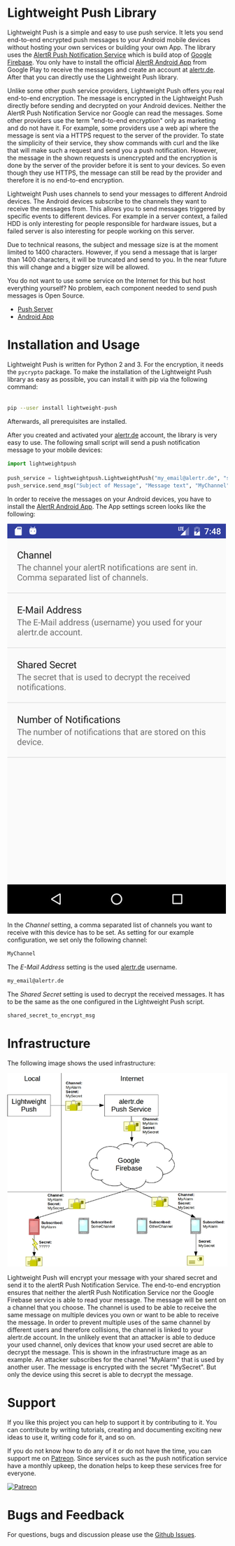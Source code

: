 # Lightweight Push Library

Lightweight Push is a simple and easy to use push service. It lets you send end-to-end encrypted push messages to your Android mobile devices without hosting your own services or building your own App. The library uses the [AlertR Push Notification Service](https://alertr.de) which is build atop of [Google Firebase](https://firebase.google.com/). You only have to install the official [AlertR Android App](https://play.google.com/store/apps/details?id=de.alertr.alertralarmnotification) from Google Play to receive the messages and create an account at [alertr.de](https://alertr.de/register/). After that you can directly use the Lightweight Push library.

Unlike some other push service providers, Lightweight Push offers you real end-to-end encryption. The message is encrypted in the Lightweight Push directly before sending and decrypted on your Android devices. Neither the AlertR Push Notification Service nor Google can read the messages. Some other providers use the term "end-to-end encryption" only as marketing and do not have it. For example, some providers use a web api where the message is sent via a HTTPS request to the server of the provider. To state the simplicity of their service, they show commands with curl and the like that will make such a request and send you a push notification. However, the message in the shown requests is unencrypted and the encryption is done by the server of the provider before it is sent to your devices. So even though they use HTTPS, the message can still be read by the provider and therefore it is no end-to-end encryption.

Lightweight Push uses channels to send your messages to different Android devices. The Android devices subscribe to the channels they want to receive the messages from. This allows you to send messages triggered by specific events to different devices. For example in a server context, a failed HDD is only interesting for people responsible for hardware issues, but a failed server is also interesting for people working on this server.

Due to technical reasons, the subject and message size is at the moment limited to 1400 characters. However, if you send a message that is larger than 1400 characters, it will be truncated and send to you. In the near future this will change and a bigger size will be allowed.

You do not want to use some service on the Internet for this but host everything yourself? No problem, each component needed to send push messages is Open Source.

* [Push Server](https://github.com/sqall01/alertR-Push-Server)
* [Android App](https://github.com/sqall01/alertR-Push-Android)


# Installation and Usage

Lightweight Push is written for Python 2 and 3. For the encryption, it needs the `pycrypto` package. To make the installation of the Lightweight Push library as easy as possible, you can install it with pip via the following command:

```bash

pip --user install lightweight-push

```

Afterwards, all prerequisites are installed.

After you created and activated your [alertr.de](https://alertr.de/register/) account, the library is very easy to use. The following small script will send a push notification message to your mobile devices:

```python
import lightweightpush

push_service = lightweightpush.LightweightPush("my_email@alertr.de", "super_secret_password", "shared_secret_to_encrypt_msg")
push_service.send_msg("Subject of Message", "Message text", "MyChannel")
```

In order to receive the messages on your Android devices, you have to install the [AlertR Android App](https://play.google.com/store/apps/details?id=de.alertr.alertralarmnotification). The App settings screen looks like the following:

![Android App Settings](https://raw.githubusercontent.com/sqall01/lightweight-push-pip/master/pics/android_app_settings.jpg)

In the _Channel_ setting, a comma separated list of channels you want to receive with this device has to be set. As setting for our example configuration, we set only the following channel:

```bash
MyChannel

```

The _E-Mail Address_ setting is the used [alertr.de](https://alertr.de) username.

```bash
my_email@alertr.de

```

The _Shared Secret_ setting is used to decrypt the received messages. It has to be the same as the one configured in the Lightweight Push script.

```bash
shared_secret_to_encrypt_msg

```


# Infrastructure

The following image shows the used infrastructure:

![alertR Infrastructure Push](https://raw.githubusercontent.com/sqall01/lightweight-push-pip/master/pics/infrastructure_push.jpg)

Lightweight Push will encrypt your message with your shared secret and send it to the alertR Push Notification Service. The end-to-end encryption ensures that neither the alertR Push Notification Service nor the Google Firebase service is able to read your message. The message will be sent on a channel that you choose. The channel is used to be able to receive the same message on multiple devices you own or want to be able to receive the message. In order to prevent multiple uses of the same channel by different users and therefore collisions, the channel is linked to your alertr.de account. In the unlikely event that an attacker is able to deduce your used channel, only devices that know your used secret are able to decrypt the message. This is shown in the infrastructure image as an example. An attacker subscribes for the channel "MyAlarm" that is used by another user. The message is encrypted with the secret "MySecret". But only the device using this secret is able to decrypt the message.


# Support

If you like this project you can help to support it by contributing to it. You can contribute by writing tutorials, creating and documenting exciting new ideas to use it, writing code for it, and so on.

If you do not know how to do any of it or do not have the time, you can support me on [Patreon](https://www.patreon.com/sqall). Since services such as the push notification service have a monthly upkeep, the donation helps to keep these services free for everyone.

[![Patreon](https://c5.patreon.com/external/logo/become_a_patron_button.png)](https://www.patreon.com/sqall)


# Bugs and Feedback

For questions, bugs and discussion please use the [Github Issues](https://github.com/sqall01/lightweight-push-pip/issues).